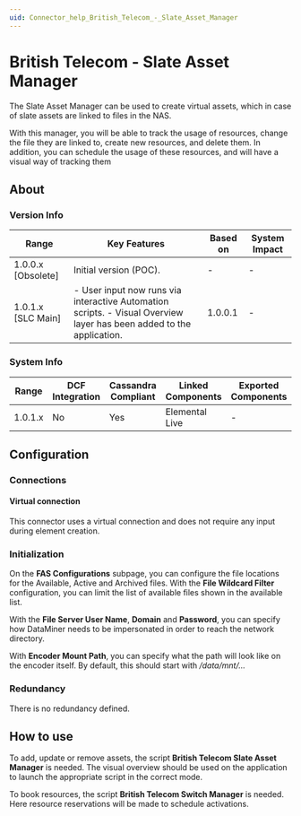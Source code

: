 ```yaml
---
uid: Connector_help_British_Telecom_-_Slate_Asset_Manager
---
```


# British Telecom - Slate Asset Manager

The Slate Asset Manager can be used to create virtual assets, which in case of slate assets are linked to files in the NAS.

With this manager, you will be able to track the usage of resources, change the file they are linked to, create new resources, and delete them. In addition, you can schedule the usage of these resources, and will have a visual way of tracking them

## About

### Version Info

| **Range**            | **Key Features**                                                                                                      | **Based on** | **System Impact** |
|----------------------|-----------------------------------------------------------------------------------------------------------------------|--------------|-------------------|
| 1.0.0.x \[Obsolete\] | Initial version (POC).                                                                                                | \-           | \-                |
| 1.0.1.x \[SLC Main\] | \- User input now runs via interactive Automation scripts. - Visual Overview layer has been added to the application. | 1.0.0.1      | \-                |

### System Info

| Range     | DCF Integration     | Cassandra Compliant     | Linked Components     | Exported Components     |
|-----------|---------------------|-------------------------|-----------------------|-------------------------|
| 1.0.1.x   | No                  | Yes                     | Elemental Live        | \-                      |

## Configuration

### Connections

#### Virtual connection

This connector uses a virtual connection and does not require any input during element creation.

### Initialization

On the **FAS Configurations** subpage, you can configure the file locations for the Available, Active and Archived files. With the **File Wildcard Filter** configuration, you can limit the list of available files shown in the available list.

With the **File Server User Name**, **Domain** and **Password**, you can specify how DataMiner needs to be impersonated in order to reach the network directory.

With **Encoder Mount Path**, you can specify what the path will look like on the encoder itself. By default, this should start with */data/mnt/...*

### Redundancy

There is no redundancy defined.

## How to use

To add, update or remove assets, the script **British Telecom Slate Asset Manager** is needed. The visual overview should be used on the application to launch the appropriate script in the correct mode.

To book resources, the script **British Telecom Switch Manager** is needed. Here resource reservations will be made to schedule activations.
